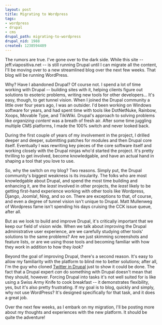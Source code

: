 ```yaml
--- 
layout: post
title: Migrating to Wordpress
tags: 
- wordpress
- drupal
- cms
drupal_path: migrating-to-wordpress
drupal_nid: 1988
created: 1238594489
---
```

The rumors are true. I've gone over to the dark side. While this site -- jeff.viapositiva.net -- is still running Drupal until I can migrate all the content, I'll be moving over to a new streamlined blog over the next few weeks. That blog will be running WordPress.

Why? Have I abandoned Drupal? Of course not. I spend a lot of time working with Drupal -- building sites with it, helping clients figure out solutions to esoteric problems, writing new tools for other developers... It's easy, though, to get tunnel vision. When I joined the Drupal community a little over four years ago, I was an outsider. I'd been working on Windows software for years, and had spent time with tools like DotNetNuke, Rainbow, Xoops, Movable Type, and TikiWiki. Drupal's approach to solving problems like <em>organizing content</em> was a breath of fresh air. After some time juggling multiple CMS platforms, I made the 100% switch and never looked back.

During the first couple of years of my involvement in the project, I drilled deeper and deeper, submitting patches for modules and then Drupal core itself. Eventually I was rewriting key pieces of the core software itself and working closely with the Drupal ninjas who'd started the project. It's pretty thrilling to get involved, become knowledgable, and have an actual hand in shaping a tool that you love to use.

So, why the switch on my blog? Two reasons. Simply put, the Drupal community's biggest weakness is its insularity. The folks who are most knowledgable about Drupal, and spend the most time building and enhancing it, are the <em>least</em> involved in other projects, the <em>least</em> likely to be getting first-hand experience working with other tools like Wordpress, Django, Joomla!, Ning, and so on. There are exceptions to that, of course, and even a degree of tunnel vision isn't unique to Drupal. Matt Mullenweg of Wordpress fame isn't spending his days cruising the CCK issue queue, after all.

But as we look to build and improve Drupal, it's critically important that we keep our field of vision wide. When we talk about improving the Drupal administrative user experience, are we carefully studying other tools' solutions to the same problems? Are we just skimming screenshots and feature lists, or are we using those tools and becoming familiar with how they <em>work</em> in addition to how they <em>look?</em>

Beyond the goal of improving Drupal, there's a second reason. It's easy to allow my familiarity with the platform to blind me to better solutions; after all, I'm the guy who cloned <a href="http://www.blittr.com">Twitter in Drupal</a> just to show it could be done. The fact that a Drupal expert <em>can</em> do something with Drupal doesn't mean that they should, however. Forcing Drupal into tasks it's not well suited for is like using a Swiss Army Knife to cook breakfast -- it demonstrates flexibility, yes, but it's also pretty frustrating. If my goal is to blog, quickly and simply, why not use WordPress? It's designed specifically for that task, and it does a great job.

Over the next few weeks, as I embark on my migration, I'll be posting more about my thoughts and experiences with the new platform. It should be quite the adventure!
